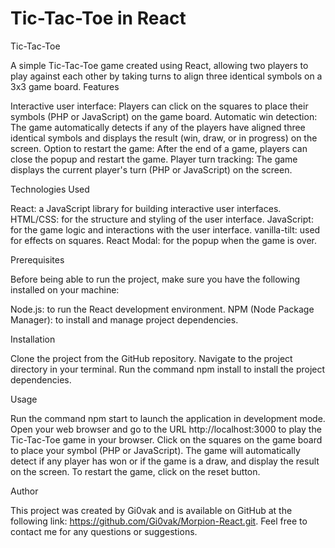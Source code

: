# Tic-Tac-Toe in React

Tic-Tac-Toe

A simple Tic-Tac-Toe game created using React, allowing two players to play against each other 
by taking turns to align three identical 
symbols on a 3x3 game board.
Features

Interactive user interface: Players can click on the squares to 
place their symbols (PHP or JavaScript) on the game board.
Automatic win detection: The game automatically detects if any 
of the players have aligned three identical symbols and displays the result 
(win, draw, or in    progress) on the screen.
Option to restart the game: After the end of a game, players can 
close the popup and restart the game.
Player turn tracking: The game displays the current player's turn 
(PHP or JavaScript) on the screen.

Technologies Used

React: a JavaScript library for building interactive user interfaces.
HTML/CSS: for the structure and styling of the user interface.
JavaScript: for the game logic and interactions with the user interface.
vanilla-tilt: used for effects on squares.
React Modal: for the popup when the game is over.

Prerequisites

Before being able to run the project, make sure you have the following installed
on your machine:

Node.js: to run the React development environment.
NPM (Node Package Manager): to install and manage project dependencies.

Installation

Clone the project from the GitHub repository.
Navigate to the project directory in your terminal.
Run the command npm install to install the project dependencies.

Usage

Run the command npm start to launch the application in development
mode.
Open your web browser and go to the URL http://localhost:3000 to 
play the Tic-Tac-Toe game in your browser.
Click on the squares on the game board to place your symbol 
(PHP or JavaScript).
The game will automatically detect if any player has won or 
if the game is a draw, and display the result on the screen.
To restart the game, click on the reset button.

Author

This project was created by Gi0vak and is available on GitHub at the following link: https://github.com/Gi0vak/Morpion-React.git. Feel free to contact me for any questions or suggestions.
